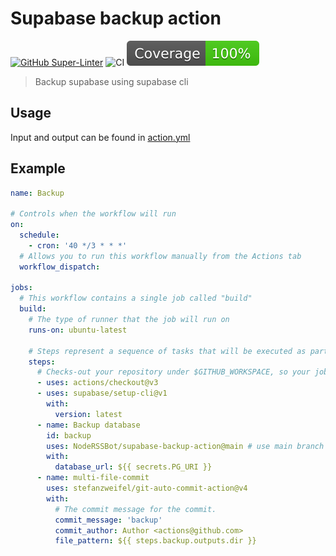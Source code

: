 # Supabase backup action

[![GitHub Super-Linter](https://github.com/actions/typescript-action/actions/workflows/linter.yml/badge.svg)](https://github.com/super-linter/super-linter)
![CI](https://github.com/actions/typescript-action/actions/workflows/ci.yml/badge.svg)
![Coverage](./badges/coverage.svg)

> Backup supabase using supabase cli

## Usage

Input and output can be found in [action.yml](action.yml)

## Example

```yml
name: Backup

# Controls when the workflow will run
on:
  schedule:
    - cron: '40 */3 * * *'
  # Allows you to run this workflow manually from the Actions tab
  workflow_dispatch:

jobs:
  # This workflow contains a single job called "build"
  build:
    # The type of runner that the job will run on
    runs-on: ubuntu-latest

    # Steps represent a sequence of tasks that will be executed as part of the job
    steps:
      # Checks-out your repository under $GITHUB_WORKSPACE, so your job can access it
      - uses: actions/checkout@v3
      - uses: supabase/setup-cli@v1
        with:
          version: latest
      - name: Backup database
        id: backup
        uses: NodeRSSBot/supabase-backup-action@main # use main branch for now
        with:
          database_url: ${{ secrets.PG_URI }}
      - name: multi-file-commit
        uses: stefanzweifel/git-auto-commit-action@v4
        with:
          # The commit message for the commit.
          commit_message: 'backup'
          commit_author: Author <actions@github.com>
          file_pattern: ${{ steps.backup.outputs.dir }}
          
``````
